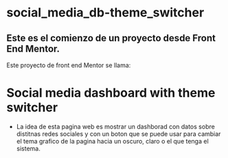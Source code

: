 # social_media_db-theme_switcher

## Este es el comienzo de un proyecto desde Front End Mentor. 

Este proyecto de front end Mentor se llama:

# Social media dashboard with theme switcher

- La idea de esta pagina web es mostrar un dashborad con datos 
sobre distitnas redes sociales y con un  boton que se puede usar para 
cambiar el tema grafico de la pagina hacia un oscuro, claro o el que
tenga el sistema.
